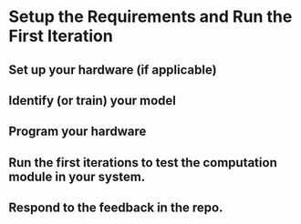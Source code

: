 # Setup the Requirements and Run the First Iteration

## Set up your hardware (if applicable)
## Identify (or train) your model 
## Program your hardware
## Run the first iterations to test the computation module in your system.
## Respond to the feedback in the repo.
